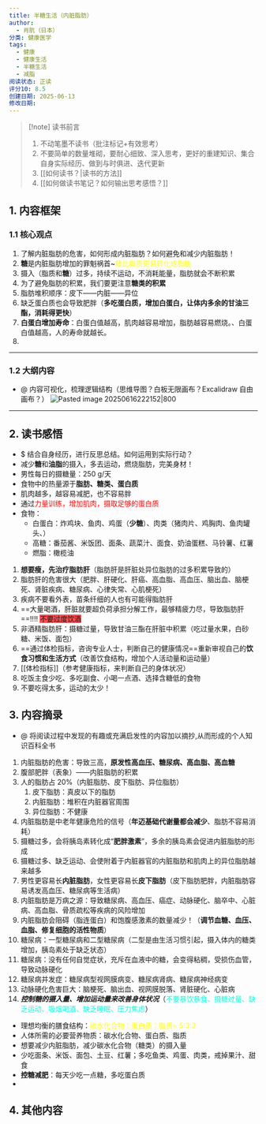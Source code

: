 ```yaml
---
title: 半糖生活（内脏脂肪）
author:
  - 肖肮（日本）
分类: 健康医学
tags:
  - 健康
  - 健康生活
  - 半糖生活
  - 减脂
阅读状态: 正读
评分10: 8.5
创建日期: 2025-06-13
修改日期:
---
```

> [!note] 读书前言
> 1. 不动笔墨不读书（批注标记+有效思考）
> 2. 不要简单的数量堆砌，要耐心细致、深入思考，更好的重建知识、集合自身实际经历、做到与时俱进、迭代更新
> 3. [[如何读书？|读书的方法]]
> 4. [[如何做读书笔记？如何输出思考感悟？]]
## 1. 内容框架 

### 1.1 核心观点 
1. 了解内脏脂肪的危害，如何形成内脏脂肪？如何避免和减少内脏脂肪！
2. **糖**是内脏脂肪增加的罪魁祸首~<font color="#ffff00">糖比脂质更易转化成脂肪</font>
3. 摄入（脂质和**糖**）过多，持续不运动，不消耗能量，脂肪就会不断积累
4. 为了避免脂肪的积累，我们要更注意**糖类的积累**
5. 脂肪堆积顺序：皮下——内脏——异位
6. 缺乏蛋白质也会导致肥胖（**多吃蛋白质，增加白蛋白，让体内多余的甘油三酯，消耗得更快**）
7. **白蛋白增加寿命**：白蛋白值越高，肌肉越容易增加，脂肪越容易燃烧。、白蛋白值越高，人的寿命就越长。
8. 

---
### 1.2 大纲内容 
- @ 内容可视化，梳理逻辑结构（思维导图？白板无限画布？Excalidraw 自由画布？）
![Pasted image 20250616222152|800](https://fig-1321973591.cos.ap-nanjing.myqcloud.com/Pasted%20image%2020250616222152.png)
---
## 2. 读书感悟 
- $ 结合自身经历，进行反思总结。如何运用到实际行动？
- 减少**糖**和**油脂**的摄入，多去运动，燃烧脂肪，完美身材！
- 男性每日的摄糖量：250 g/天
- 食物中的热量源于**脂肪、糖类、蛋白质**
- 肌肉越多，越容易减肥，也不容易胖
- 通过<font color="#ff0000">力量训练，增加肌肉，摄取足够的蛋白质</font>
- 食物：
	- 白蛋白：炸鸡块、鱼肉、鸡蛋（**少糖**）、肉类（猪肉片、鸡胸肉、鱼肉罐头、）
	- 高糖：番茄酱、米饭团、面条、蔬菜汁、面食、奶油蛋糕、马铃薯、红薯
	- 燃脂：橄榄油 
1. **想要瘦，先治疗脂肪肝**（脂肪肝是肝脏处异位脂肪的过多积累导致的）
2. 脂肪肝的危害很大（肥胖、肝硬化、肝癌、高血脂、高血压、脑出血、脑梗死、肾脏疾病、糖尿病、心律失常、心肌梗死）
3. 疾病不要看外表，苗条纤细的人也有可能得脂肪肝 
4. ==大量喝酒，肝脏就要超负荷承担分解工作，最够精疲力尽，导致脂肪肝==!!!! <span style="background:#ff4d4f">不要过度饮酒</span>
5. 非酒精脂肪肝：摄糖过量，导致甘油三酯在肝脏中积累（吃过量水果，白砂糖、米饭、面包）
6. ==通过体检指标，咨询专业人士，判断自己的健康情况==重新审视自己的**饮食习惯和生活方式**（改善饮食结构，增加个人活动量和运动量）
7. [[体检指标]]（参考健康指标，来判断自己的身体状况）
8. 吃饭主食少吃、多吃副食、小喝一点酒、选择含糖低的食物
9. 不要吃得太多，运动的太少！
## 3. 内容摘录 
- @ 将阅读过程中发现的有趣或充满启发性的内容加以摘抄,从而形成的个人知识百科全书

1. 内脏脂肪的危害：导致三高，**原发性高血压、糖尿病、高血脂、高血糖**
2. 腹部肥胖（表象）——内脏脂肪的积累
3. 人的脂肪占 20%（内脏脂肪、皮下脂肪、异位脂肪）
	1. 皮下脂肪：真皮以下的脂肪
	2. 内脏脂肪：堆积在内脏器官周围
	3. 异位脂肪：不健康
4. 内脏脂肪是中老年健康危险的信号（**年迈基础代谢量都会减少**、脂肪不容易消耗）
5. 摄糖过多，会将胰岛素转化成“**肥胖激素**”，多余的胰岛素会促进内脏脂肪的形成
6. 摄糖过多、缺乏运动、会使附着于内脏器官的内脏脂肪和肌肉上的异位脂肪越来越多
7. 男性更容易长**内脏脂肪**，女性更容易长**皮下脂肪**（皮下脂肪肥胖，内脏脂肪容易诱发高血压、糖尿病等生活病）
8. 内脏脂肪是万病之源：导致糖尿病、高血压、癌症、动脉硬化、脑卒中、心脏病、高血脂、骨质疏松等疾病的风险增加
9. 内脏脂肪会阻碍（脂连蛋白）和饱腹感激素的数量减少！（**调节血糖、血压、血脂、修复细胞的活性物质**）
10. 糖尿病：一型糖尿病和二型糖尿病（二型是由生活习惯引起，摄入体内的糖类增加，胰岛素处于缺乏状态）
11. 糖尿病：没有任何自觉症状，充斥在血液中的糖，会变得粘稠，受损伤血管，导致动脉硬化
12. 糖尿病并发症：糖尿病型视网膜病变、糖尿病肾病、糖尿病神经病变 
13. 动脉硬化危害巨大：脑梗死、脑出血、视网膜脱落、肾脏硬化、心脏病
14. ***控制糖的摄入量、增加运动量来改善身体状况***（<font color="#00ffdc">不要暴饮暴食、摄糖过量、缺乏运动、吸烟喝酒、缺乏睡眠、压力焦虑</font>）
- 理想均衡的膳食结构：<font color="#ffff00">碳水化合物：蛋白质：脂质= 5:3:2</font>
- 人体所需的必要营养物质：碳水化合物、蛋白质、脂质 
- 想要减少内脏脂肪，减少碳水化合物（糖类）的摄入量 
- 少吃面条、米饭、面包、土豆、红薯；多吃鱼类、鸡蛋、肉类，戒掉果汁、甜食
- **控糖减肥**：每天少吃一点糖，多吃蛋白质 
- 

## 4. 其他内容




